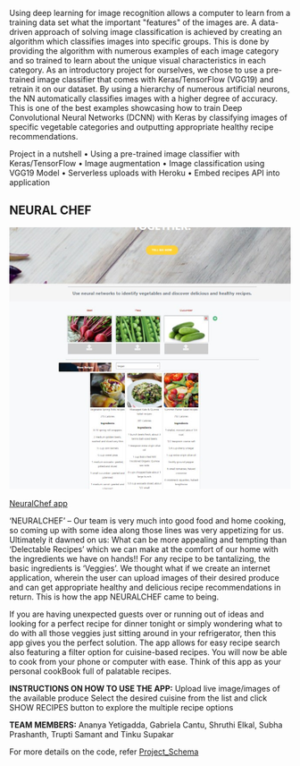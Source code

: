                                                           

Using deep learning for image recognition allows a computer to learn from a training data set what the important "features" of the images are. A data-driven approach of solving image classification is achieved by creating an algorithm which classifies images into specific groups. This is done by providing the algorithm with numerous examples of each image category and so trained to learn about the unique visual characteristics in each category. As an introductory project for ourselves, we chose to use a pre-trained image classifier that comes with Keras/TensorFlow (VGG19) and retrain it on our dataset. By using a hierarchy of numerous artificial neurons, the NN automatically classifies images with a higher degree of accuracy. This is one of the best examples showcasing how to train Deep Convolutional Neural Networks (DCNN) with Keras by classifying images of specific vegetable categories and outputting appropriate healthy recipe recommendations.

Project in a nutshell
•	Using a pre-trained image classifier with Keras/TensorFlow 
•	Image augmentation
•	Image classification using VGG19 Model
•	Serverless uploads with Heroku
•	Embed recipes API into application
  
  
  ## NEURAL CHEF ##  

  ![Screenshot](Images/Screenshot.jpg)  

                                    
 <a href="https://neural-chefs.herokuapp.com/">NeuralChef app</a>
                                         
‘NEURALCHEF’ – Our team is very much into good food and home cooking, so coming up with some idea along those lines was very appetizing for us. Ultimately it dawned on us: What can be more appealing and tempting than ‘Delectable Recipes’ which we can make at the comfort of our home with the ingredients we have on hands!! For any recipe to be tantalizing, the basic ingredients is ‘Veggies’. We thought what if we create an internet application, wherein the user can upload images of their desired produce and can get appropriate healthy and delicious recipe recommendations in return. This is how the app NEURALCHEF came to being.

If you are having unexpected guests over or running out of ideas and looking for a perfect recipe for dinner tonight or simply wondering what to do with all those veggies just sitting around in your refrigerator, then this app gives you the perfect solution. The app allows for easy recipe search also featuring a filter option for cuisine-based recipes. You will now be able to cook from your phone or computer with ease. Think of this app as your personal  cookBook full of palatable recipes.

**INSTRUCTIONS ON HOW TO USE THE APP:**
Upload live image/images of the available produce 
Select the desired cuisine from the list and click SHOW RECIPES button to explore the multiple recipe options

**TEAM MEMBERS:**
Ananya Yetigadda, Gabriela Cantu, Shruthi Elkal, Subha Prashanth, Trupti Samant and Tinku Supakar

For more details on the code, refer [Project_Schema](https://github.com/neelarka/Neural-Chef/blob/Subha/Project_Schema.docx)
